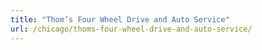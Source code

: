```yaml
---
title: "Thom’s Four Wheel Drive and Auto Service"
url: /chicago/thoms-four-wheel-drive-and-auto-service/
---
```

